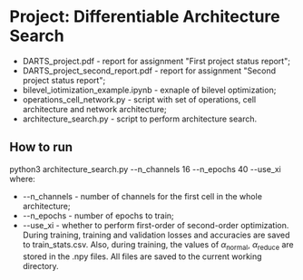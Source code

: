 # Project: Differentiable Architecture Search

- DARTS_project.pdf - report for assignment "First project status report";
- DARTS_project_second_report.pdf - report for assignment "Second project status report";
- bilevel_iotimization_example.ipynb - exnaple of bilevel optimization;
- operations_cell_network.py - script with set of operations, cell architecture and network architecture;
- architecture_search.py - script to perform architecture search.

## How to run
python3 architecture_search.py --n_channels 16 --n_epochs 40 --use_xi
where:
- --n_channels - number of channels for the first cell in the whole architecture;
- --n_epochs - number of epochs to train;
- --use_xi - whether to perform first-order of second-order optimization.
During training, training and validation losses and accuracies are saved to train_stats.csv.
Also, during training, the values of $\alpha_{\text{normal}}$, $\alpha_{\text{reduce}}$ are stored in the .npy files.
All files are saved to the current working directory.
